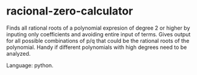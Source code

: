 # racional-zero-calculator

Finds all rational roots of a polynomial expresion of degree 2 or higher by inputing only coefficients and avoiding entire input of terms. Gives output for all possible combinations of p/q that could be the rational roots of the polynomial. Handy if different polynomials with high degrees need to be analyzed.

Language: python. 
